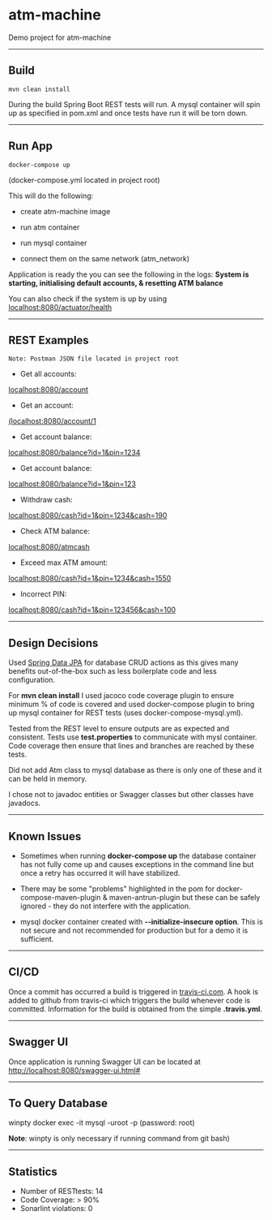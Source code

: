 # atm-machine
Demo project for atm-machine

----------------------
Build
----------------------
```
mvn clean install
```
During the build Spring Boot REST tests will run. A mysql container will spin up as specified in pom.xml and once tests have run it will be torn down.

----------------------
Run App
----------------------
```
docker-compose up 
```

(docker-compose.yml located in project root)

This will do the following:

 - create atm-machine image

 - run atm container
 
 - run mysql container

 - connect them on the same network (atm_network)
 
 Application is ready the you can see the following in the logs: **System is starting, initialising default accounts, & resetting ATM balance**
 
 You can also check if the system is up by using [localhost:8080/actuator/health](localhost:8080/actuator/health)

----------------------
REST Examples
----------------------
 ```
Note: Postman JSON file located in project root
```

  -  Get all accounts: 
  
[localhost:8080/account](localhost:8080/account)

  -  Get an account: 
  
[(localhost:8080/account/1](localhost:8080/account/1)
		
  -  Get account balance: 
  
[localhost:8080/balance?id=1&pin=1234](localhost:8080/balance?id=1&pin=1234)

  -  Get account balance: 
  
[localhost:8080/balance?id=1&pin=123](localhost:8080/balance?id=1&pin=123)

  -  Withdraw cash: 
  
[localhost:8080/cash?id=1&pin=1234&cash=190](localhost:8080/cash?id=1&pin=1234&cash=190)

  -  Check ATM balance: 
  
[localhost:8080/atmcash](localhost:8080/atmcash)
		
  -  Exceed max ATM amount: 
  
[localhost:8080/cash?id=1&pin=1234&cash=1550](localhost:8080/cash?id=1&pin=1234&cash=1550)
		
  -  Incorrect PIN: 
  
[localhost:8080/cash?id=1&pin=123456&cash=100](localhost:8080/cash?id=1&pin=123456&cash=100)

-------------------------
Design Decisions
-------------------------

Used [Spring Data JPA](https://spring.io/projects/spring-data-jpa) for database CRUD actions as this gives many benefits out-of-the-box such as less boilerplate code and less configuration. 

For **mvn clean install** I used jacoco code coverage plugin to ensure minimum % of code is covered and used docker-compose plugin to bring up mysql container for REST tests (uses docker-compose-mysql.yml).

Tested from the REST level to ensure outputs are as expected and consistent. Tests use **test.properties** to communicate with mysl container. Code coverage then ensure that lines and branches are reached by these tests.

Did not add Atm class to mysql database as there is only one of these and it can be held in memory.

I chose not to javadoc entities or Swagger classes but other classes have javadocs.

-------------------------
Known Issues
-------------------------

- Sometimes when running **docker-compose up** the database container has not fully come up and causes exceptions in the command line but once a retry has occurred it will have stabilized.

- There may be some "problems" highlighted in the pom for docker-compose-maven-plugin & maven-antrun-plugin but these can be safely ignored - they do not interfere with the application.

- mysql docker container created with **--initialize-insecure option**. This is not secure and not recommended for production but for a demo it is sufficient.


-------------------------
CI/CD
-------------------------

Once a commit has occurred a build is triggered in [travis-ci.com](travis-ci.com). A hook is added to github from travis-ci which triggers the build whenever code is committed. Information for the build is obtained from the simple **.travis.yml**.

-------------------------
Swagger UI
-------------------------

Once application is running Swagger UI can be located at [http://localhost:8080/swagger-ui.html#](http://localhost:8080/swagger-ui.html#)


-------------------------
To Query Database
-------------------------
winpty docker exec -it <image-id> mysql -uroot -p (password: root)

**Note**: winpty is only necessary if running command from git bash)

-------------------------
Statistics
-------------------------

- Number of RESTtests: 14
- Code Coverage: > 90%
- Sonarlint violations: 0

